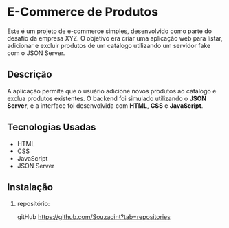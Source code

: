 

# E-Commerce de Produtos

Este é um projeto de e-commerce simples, desenvolvido como parte do desafio da empresa XYZ. O objetivo era criar uma aplicação web para listar, adicionar e excluir produtos de um catálogo utilizando um servidor fake com o JSON Server.

## Descrição

A aplicação permite que o usuário adicione novos produtos ao catálogo e exclua produtos existentes. O backend foi simulado utilizando o **JSON Server**, e a interface foi desenvolvida com **HTML**, **CSS** e **JavaScript**.

## Tecnologias Usadas

- HTML
- CSS
- JavaScript
- JSON Server

## Instalação

1. repositório:
   
   gitHub https://github.com/Souzacint?tab=repositories

